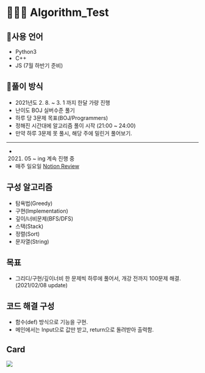 # 👨🏻‍💻 Algorithm_Test

## 🔨사용 언어

- Python3
- C++
- JS (7월 하반기 준비)

## 💬풀이 방식

- 2021년도 2. 8. ~ 3. 1 까지 한달 가량 진행
- 난이도 BOJ 실버수준 풀기
- 하루 당 3문제 목표(BOJ/Programmers)
- 정해진 시간대에 알고리즘 풀이 시작 (21:00 ~ 24:00)
- 만약 하루 3문제 못 풀시, 해당 주에 밀린거 풀어보기.

------

- 2021. 05 ~ ing 계속 진행 중
- 매주 일요일 [Notion Review](https://www.notion.so/f2cd51dec4754db6aab879d4a9a986ec) 


## 구성 알고리즘

- 탐욕법(Greedy)
- 구현(Implementation)
- 깊이/너비문제(BFS/DFS)
- 스택(Stack)
- 정렬(Sort)
- 문자열(String)

## 목표

- 그리디/구현/깊이너비 한 문제씩 하루에 풀어서, 개강 전까지 100문제 해결.(2021/02/08 update)

## 코드 해결 구성

- 함수(def) 방식으로 기능을 구현.
- 메인에서는 Input으로 값만 받고, return으로 돌려받아 출력함.

## Card
<img src="http://mazassumnida.wtf/api/v2/generate_badge?boj=dzm2002"/>
